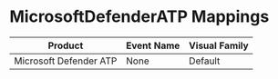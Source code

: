 # MicrosoftDefenderATP Mappings
|Product|Event Name|Visual Family|
|-------|----------|-------------|
|Microsoft Defender ATP|None|Default|
